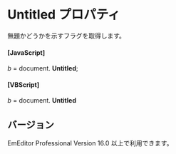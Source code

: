# Untitled プロパティ

無題かどうかを示すフラグを取得します。

#### \[JavaScript\]

_b_ = document. **Untitled**;

#### \[VBScript\]

_b_ = document. **Untitled**

## バージョン

EmEditor Professional Version 16.0 以上で利用できます。